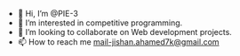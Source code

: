 - 👋 Hi, I’m @PIE-3
- 👀 I’m interested in competitive programming.
- 💞️ I’m looking to collaborate on Web development projects.
- 📫 How to reach me mail-jishan.ahamed7k@gmail.com

<!---
PIE-3/PIE-3 is a ✨ special ✨ repository because its `README.md` (this file) appears on your GitHub profile.
You can click the Preview link to take a look at your changes.
--->
